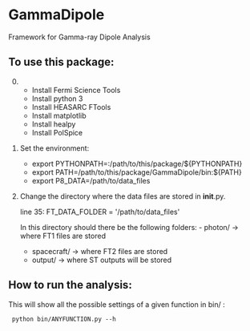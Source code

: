 # GammaDipole
Framework for Gamma-ray Dipole Analysis

To use this package:
--------------------

0) - Install Fermi Science Tools
   - Install python 3
   - Install HEASARC FTools
   - Install matplotlib
   - Install healpy
   - Install PolSpice

1) Set the environment:
  
    - export PYTHONPATH=:/path/to/this/package/${PYTHONPATH}
    - export PATH=/path/to/this/package/GammaDipole/bin:${PATH}
    - export P8_DATA=/path/to/data_files

2) Change the directory where the data files are stored in __init__.py.

   line 35:
   	FT_DATA_FOLDER = '/path/to/data_files'

   In this directory should there be the following folders:
        - photon/      -> where FT1 files are stored
	- spacecraft/  -> where FT2 files are stored
	- output/      -> where ST outputs will be stored


How to run the analysis:
------------------------
This will show all the possible settings of a given function in bin/ :

     python bin/ANYFUNCTION.py --h 
